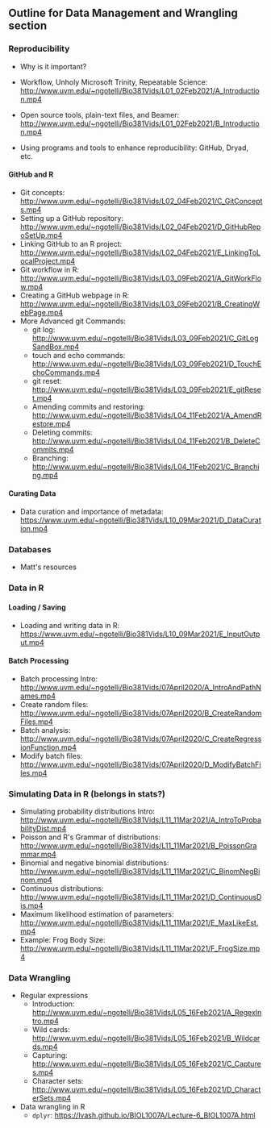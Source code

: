## Outline for Data Management and Wrangling section

### Reproducibility  
* Why is it important? 

* Workflow, Unholy Microsoft Trinity, Repeatable Science: http://www.uvm.edu/~ngotelli/Bio381Vids/L01_02Feb2021/A_Introduction.mp4
* Open source tools, plain-text files, and Beamer: http://www.uvm.edu/~ngotelli/Bio381Vids/L01_02Feb2021/B_Introduction.mp4
* Using programs and tools to enhance reproducibility: GitHub, Dryad, etc.   

#### GitHub and R
* Git concepts: http://www.uvm.edu/~ngotelli/Bio381Vids/L02_04Feb2021/C_GitConcepts.mp4
* Setting up a GitHub repository: http://www.uvm.edu/~ngotelli/Bio381Vids/L02_04Feb2021/D_GitHubRepoSetUp.mp4
* Linking GitHub to an R project: http://www.uvm.edu/~ngotelli/Bio381Vids/L02_04Feb2021/E_LinkingToLocalProject.mp4
* Git workflow in R: http://www.uvm.edu/~ngotelli/Bio381Vids/L03_09Feb2021/A_GitWorkFlow.mp4
* Creating a GitHub webpage in R: http://www.uvm.edu/~ngotelli/Bio381Vids/L03_09Feb2021/B_CreatingWebPage.mp4
* More Advanced git Commands: 
    * git log: http://www.uvm.edu/~ngotelli/Bio381Vids/L03_09Feb2021/C_GitLogSandBox.mp4
    * touch and echo commands: http://www.uvm.edu/~ngotelli/Bio381Vids/L03_09Feb2021/D_TouchEchoCommands.mp4
    * git reset: http://www.uvm.edu/~ngotelli/Bio381Vids/L03_09Feb2021/E_gitReset.mp4
    * Amending commits and restoring: http://www.uvm.edu/~ngotelli/Bio381Vids/L04_11Feb2021/A_AmendRestore.mp4
    * Deleting commits: http://www.uvm.edu/~ngotelli/Bio381Vids/L04_11Feb2021/B_DeleteCommits.mp4
    * Branching: http://www.uvm.edu/~ngotelli/Bio381Vids/L04_11Feb2021/C_Branching.mp4

#### Curating Data 
* Data curation and importance of metadata: https://www.uvm.edu/~ngotelli/Bio381Vids/L10_09Mar2021/D_DataCuration.mp4  

### Databases  
* Matt's resources

### Data in R
#### Loading / Saving 
* Loading and writing data in R: https://www.uvm.edu/~ngotelli/Bio381Vids/L10_09Mar2021/E_InputOutput.mp4

#### Batch Processing
* Batch processing Intro: http://www.uvm.edu/~ngotelli/Bio381Vids/07April2020/A_IntroAndPathNames.mp4
* Create random files: http://www.uvm.edu/~ngotelli/Bio381Vids/07April2020/B_CreateRandomFiles.mp4
* Batch analysis: http://www.uvm.edu/~ngotelli/Bio381Vids/07April2020/C_CreateRegressionFunction.mp4
* Modify batch files: http://www.uvm.edu/~ngotelli/Bio381Vids/07April2020/D_ModifyBatchFiles.mp4


### Simulating Data in R (belongs in stats?)
* Simulating probability distributions Intro: http://www.uvm.edu/~ngotelli/Bio381Vids/L11_11Mar2021/A_IntroToProbabilityDist.mp4
* Poisson and R's Grammar of distributions: http://www.uvm.edu/~ngotelli/Bio381Vids/L11_11Mar2021/B_PoissonGrammar.mp4
* Binomial and negative binomial distributions: http://www.uvm.edu/~ngotelli/Bio381Vids/L11_11Mar2021/C_BinomNegBinom.mp4
* Continuous distributions: http://www.uvm.edu/~ngotelli/Bio381Vids/L11_11Mar2021/D_ContinuousDis.mp4
* Maximum likelihood estimation of parameters: http://www.uvm.edu/~ngotelli/Bio381Vids/L11_11Mar2021/E_MaxLikeEst.mp4
* Example: Frog Body Size: http://www.uvm.edu/~ngotelli/Bio381Vids/L11_11Mar2021/F_FrogSize.mp4


### Data Wrangling 
* Regular expressions
    * Introduction: http://www.uvm.edu/~ngotelli/Bio381Vids/L05_16Feb2021/A_RegexIntro.mp4
    * Wild cards: http://www.uvm.edu/~ngotelli/Bio381Vids/L05_16Feb2021/B_Wildcards.mp4
    * Capturing: http://www.uvm.edu/~ngotelli/Bio381Vids/L05_16Feb2021/C_Captures.mp4
    * Character sets: http://www.uvm.edu/~ngotelli/Bio381Vids/L05_16Feb2021/D_CharacterSets.mp4 
* Data wrangling in R
    * `dplyr`: https://lvash.github.io/BIOL1007A/Lecture-6_BIOL1007A.html

